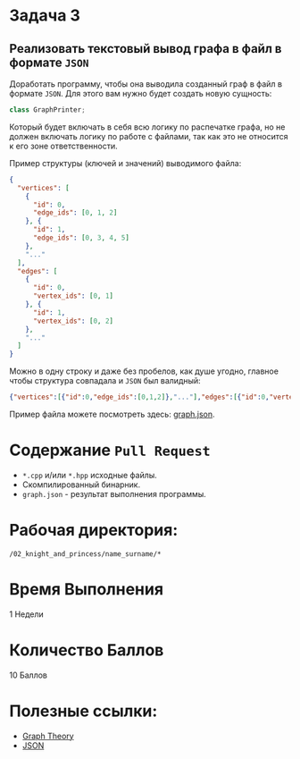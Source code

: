 # Задача 3

## Реализовать текстовый вывод графа в файл в формате `JSON`

Доработать программу, чтобы она выводила созданный граф в файл в формате `JSON`.
Для этого вам нужно будет создать новую сущность:
```cpp
class GraphPrinter;
```
Который будет включать в себя всю логику по распечатке графа,
но не должен включать логику по работе с файлами, так как это не относится к его зоне ответственности.

Пример структуры (ключей и значений) выводимого файла:
```json
{
  "vertices": [
    {
      "id": 0,
      "edge_ids": [0, 1, 2]
    }, {
      "id": 1,
      "edge_ids": [0, 3, 4, 5]
    },
    "..."
  ],
  "edges": [
    {
      "id": 0,
      "vertex_ids": [0, 1]
    }, {
      "id": 1,
      "vertex_ids": [0, 2]
    },
    "..."
  ]
}
```

Можно в одну строку и даже без пробелов, как душе угодно, главное чтобы структура совпадала и `JSON` был валидный:
```json
{"vertices":[{"id":0,"edge_ids":[0,1,2]},"..."],"edges":[{"id":0,"vertex_ids":[0,1]},"..."]}
```

Пример файла можете посмотреть здесь: [graph.json](graph.json).

# Содержание `Pull Request`

- `*.cpp` и/или `*.hpp` исходные файлы.
- Скомпилированный бинарник.
- `graph.json` - результат выполнения программы.

# Рабочая директория:

`/02_knight_and_princess/name_surname/*`

# Время Выполнения

1 Недели

# Количество Баллов

10 Баллов

# Полезные ссылки:
- [Graph Theory](https://en.wikipedia.org/wiki/Graph_theory)
- [JSON](https://en.wikipedia.org/wiki/JSON)
